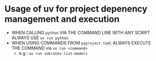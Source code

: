 # Usage of uv for project depenency management and execution
- WHEN CALLING `python` VIA THE COMMAND LINE WITH ANY SCRIPT ALWAYS USE `uv run python`
- WHEN USING COMMANDS FROM `pyproject.toml` ALWAYS EXECUTE THE COMMAND via `uv run <command>`
  - e.g.: `uv run sokrates-list-models`